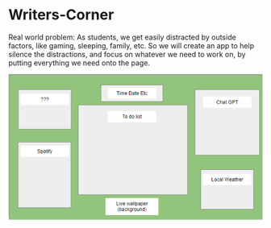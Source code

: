 # Writers-Corner

Real world problem: As students, we get easily distracted by outside factors, like gaming, sleeping, family, etc. So we will create an app to help silence the distractions, and focus on whatever we need to work on, by putting everything we need onto the page.

![Layout Plan](assets/Images/image.png)